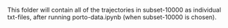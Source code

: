 This folder will contain all of the trajectories in subset-10000 as individual txt-files, after running porto-data.ipynb (when subset-10000 is chosen).